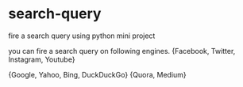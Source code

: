 # search-query
fire a search query using python mini project

you can fire a search query on following engines.
<Social Media list:> {Facebook, Twitter, Instagram, Youtube}
<Search Engine List:> {Google, Yahoo, Bing, DuckDuckGo}
<Forum List:> {Quora, Medium}
